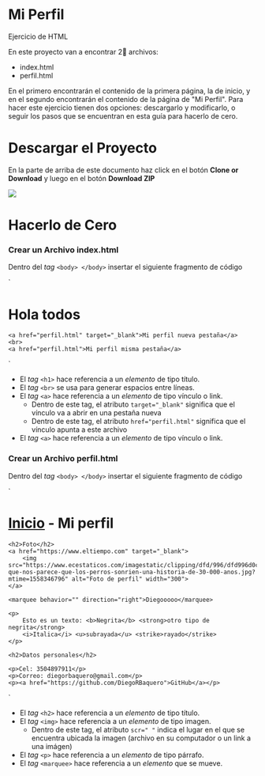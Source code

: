 # Mi Perfil
Ejercicio de HTML

En este proyecto van a encontrar 2⃣ archivos:
- index.html
- perfil.html

En el primero encontrarán el contenido de la primera página, la de inicio, y en el segundo encontrarán el contenido de la página de "Mi Perfil". Para hacer este ejercicio tienen dos opciones: descargarlo y modificarlo, o seguir los pasos que se encuentran en esta guía para hacerlo de cero. 

# Descargar el Proyecto

En la parte de arriba de este documento haz click en el botón **Clone or Download** y luego en el botón **Download ZIP**

![](https://cdn.sparkfun.com/assets/learn_tutorials/1/1/DownloadZip2.jpg)


# Hacerlo de Cero

### Crear un Archivo index.html

Dentro del *tag* `<body> </body>` insertar el siguiente fragmento de código

`<h1>Hola todos</h1>

    <a href="perfil.html" target="_blank">Mi perfil nueva pestaña</a>
    <br>
    <a href="perfil.html">Mi perfil misma pestaña</a>
 `
- El *tag* `<h1>` hace referencia a un *elemento* de tipo título.
- El *tag* `<br>` se usa para generar espacios entre líneas.
- El *tag* `<a>` hace referencia a un *elemento* de tipo vínculo o link. 
    - Dentro de este tag, el atributo `target="_blank"` significa que el vínculo va a abrir en una pestaña nueva
    - Dentro de este tag, el atributo `href="perfil.html"` significa que el vínculo apunta a este archivo
- El *tag* `<a>` hace referencia a un *elemento* de tipo vínculo o link.

### Crear un Archivo perfil.html

Dentro del *tag* `<body> </body>` insertar el siguiente fragmento de código

`<h1><a href="index.html">Inicio</a> - Mi perfil</h1>

    <h2>Foto</h2>
    <a href="https://www.eltiempo.com" target="_blank">
        <img src="https://www.ecestaticos.com/imagestatic/clipping/dfd/996/dfd996d0c22dd7e69412274972f5598d/por-que-nos-parece-que-los-perros-sonrien-una-historia-de-30-000-anos.jpg?mtime=1558346796" alt="Foto de perfil" width="300">
    </a>

    <marquee behavior="" direction="right">Diegooooo</marquee>

    <p>
        Esto es un texto: <b>Negrita</b> <strong>otro tipo de negrita</strong>
        <i>Italica</i> <u>subrayada</u> <strike>rayado</strike>
    </p>

    <h2>Datos personales</h2>

    <p>Cel: 3504897911</p>
    <p>Correo: diegorbaquero@gmail.com</p>
    <p><a href="https://github.com/DiegoRBaquero">GitHub</a></p>
`
- El *tag* `<h2>` hace referencia a un *elemento* de tipo título.
- El *tag* `<img>` hace referencia a un *elemento* de tipo imagen.
    - Dentro de este tag, el atributo `scr=" "` indica el lugar en el que se encuentra ubicada la imagen (archivo en su computador o un link a una imágen)
- El *tag* `<p>` hace referencia a un *elemento* de tipo párrafo.
- El *tag* `<marquee>` hace referencia a un *elemento* que se mueve.
